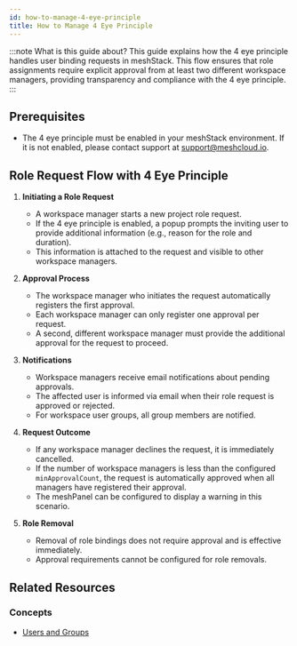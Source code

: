 ```yaml
---
id: how-to-manage-4-eye-principle
title: How to Manage 4 Eye Principle
---
```


:::note What is this guide about?
This guide explains how the 4 eye principle handles user binding requests in meshStack. This flow ensures that role assignments require explicit approval from at least two different workspace managers, providing transparency and compliance with the 4 eye principle.
:::

## Prerequisites

- The 4 eye principle must be enabled in your meshStack environment. If it is not enabled, please contact support at [support@meshcloud.io](mailto:support@meshcloud.io).

## Role Request Flow with 4 Eye Principle

1. **Initiating a Role Request**
    - A workspace manager starts a new project role request.
    - If the 4 eye principle is enabled, a popup prompts the inviting user to provide additional information (e.g., reason for the role and duration).
    - This information is attached to the request and visible to other workspace managers.

2. **Approval Process**
    - The workspace manager who initiates the request automatically registers the first approval.
    - Each workspace manager can only register one approval per request.
    - A second, different workspace manager must provide the additional approval for the request to proceed.

3. **Notifications**
    - Workspace managers receive email notifications about pending approvals.
    - The affected user is informed via email when their role request is approved or rejected.
    - For workspace user groups, all group members are notified.

4. **Request Outcome**
    - If any workspace manager declines the request, it is immediately cancelled.
    - If the number of workspace managers is less than the configured `minApprovalCount`, the request is automatically approved when all managers have registered their approval.
    - The meshPanel can be configured to display a warning in this scenario.

5. **Role Removal**
    - Removal of role bindings does not require approval and is effective immediately.
    - Approval requirements cannot be configured for role removals.

## Related Resources

### Concepts

- [Users and Groups](concepts/users-and-groups.md)
